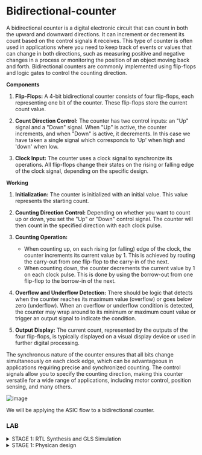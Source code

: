 # Bidirectional-counter
 
A bidirectional counter is a digital electronic circuit that can count in both the upward and downward directions. It can increment or decrement its count based on the control signals it receives. This type of counter is often used in applications where you need to keep track of events or values that can change in both directions, such as measuring positive and negative changes in a process or monitoring the position of an object moving back and forth. Bidirectional counters are commonly implemented using flip-flops and logic gates to control the counting direction.

**Components**

1. **Flip-Flops:** A 4-bit bidirectional counter consists of four flip-flops, each representing one bit of the counter. These flip-flops store the current count value.

2. **Count Direction Control:** The counter has two control inputs: an "Up" signal and a "Down" signal. When "Up" is active, the counter increments, and when "Down" is active, it decrements. In this case we have taken a single signal which corresponds to 'Up' when high and 'down' when low.

3. **Clock Input:** The counter uses a clock signal to synchronize its operations. All flip-flops change their states on the rising or falling edge of the clock signal, depending on the specific design.

**Working**

1. **Initialization:** The counter is initialized with an initial value. This value represents the starting count.

2. **Counting Direction Control:** Depending on whether you want to count up or down, you set the "Up" or "Down" control signal. The counter will then count in the specified direction with each clock pulse.

3. **Counting Operation:**
   - When counting up, on each rising (or falling) edge of the clock, the counter increments its current value by 1. This is achieved by routing the carry-out from one flip-flop to the carry-in of the next.
   - When counting down, the counter decrements the current value by 1 on each clock pulse. This is done by using the borrow-out from one flip-flop to the borrow-in of the next.

4. **Overflow and Underflow Detection:** There should be logic that detects when the counter reaches its maximum value (overflow) or goes below zero (underflow). When an overflow or underflow condition is detected, the counter may wrap around to its minimum or maximum count value or trigger an output signal to indicate the condition.

5. **Output Display:** The current count, represented by the outputs of the four flip-flops, is typically displayed on a visual display device or used in further digital processing.

The synchronous nature of the counter ensures that all bits change simultaneously on each clock edge, which can be advantageous in applications requiring precise and synchronized counting. The control signals allow you to specify the counting direction, making this counter versatile for a wide range of applications, including motor control, position sensing, and many others.

![image](https://github.com/ananya343B/Bidirectional-counter/assets/142582353/924ff128-f69b-47ae-9b5d-50e0f9008ccc)


We will be applying the ASIC flow to a bidirectional counter.

### LAB
<details>  
<summary>  
STAGE 1: RTL Synthesis and GLS Simulation
</summary>
<br>

**Installation steps**

```git clone https://github.com/YosysHQ/yosys.git```

```cd yosys```

```sudo apt install make```

```sudo apt-get update```

```sudo apt-get install build-essential clang bison flex libreadline-dev gawk tcl-dev libffi-dev git graphviz xdot pkg-config python3 libboost-system-dev libboost-python-dev libboost-filesystem-dev zlib1g-dev```

```make config-gcc```

```make```

```sudo make install```

```sudo apt install gtkwave```

```sudo apt install iverilog```

##### Adding design file and testbench

```mkdir vsd```

```cd vsd```

```git clone https://github.com/kunalg123/sky130RTLDesignAndSynthesisWorkshop.git```

Open the folder ```sky130RTLDesignAndSynthesisWorkshop``` in ```vsd``` directory

Open the folder ```verilog_files```. This folder contains all the design files.

![one](https://github.com/ananya343B/Bidirectional-counter/assets/142582353/0cdd5f66-b811-48bf-9d98-cc83515341f2)

We will be adding our design file ```pes_bc.v``` and testbench file ```pes_bc_tb.v``` in this folder.

![two](https://github.com/ananya343B/Bidirectional-counter/assets/142582353/7f99b3ee-638e-47aa-8625-aea8c8f3305b)


##### iVerilog and GTKwave

Load the source code and testbench to iverilog simulator

```iverilog pes_bc.v pes_bc_tb.v```

Output file ```a.out``` is created

```./a.out```

![three](https://github.com/ananya343B/Bidirectional-counter/assets/142582353/bae86d62-49d6-4a46-aad8-9ee8334b7372)


Load the vcd file to gtkwave simulator

```gtkwave pes_bc_tb.vcd```

Gtkwave results:

![four](https://github.com/ananya343B/Bidirectional-counter/assets/142582353/03d0c02d-eb45-4655-9a5b-2407239c1410)

Zoomed in:

![zoomed_gtk](https://github.com/ananya343B/Bidirectional-counter/assets/142582353/c13314ca-5788-43dc-83d0-90a0b1328a29)

##### Yosys

Invoke yosys

![yosys_invoke](https://github.com/ananya343B/Bidirectional-counter/assets/142582353/300b3431-baea-4507-b140-21f0052a5edc)

Read the library

```read_liberty -lib ../lib/sky130_fd_sc_hd__tt_025C_1v80.lib```

Read thedesign

```read_verilog pes_bc.v```

Synthesise the module

```synth -top pes_bc```

![five](https://github.com/ananya343B/Bidirectional-counter/assets/142582353/a363c269-6dfd-4974-979e-aef6515916a4)


![six](https://github.com/ananya343B/Bidirectional-counter/assets/142582353/06cd7b54-e3f4-4dec-a968-6f2344ef3fe7)

Generating netlist:

```abc -liberty ../lib/sky130_fd_sc_hd__tt_025C_1v80.lib```

![seven](https://github.com/ananya343B/Bidirectional-counter/assets/142582353/6099f543-2e08-4a37-a4a7-c553d1454272)

```show```

![eight](https://github.com/ananya343B/Bidirectional-counter/assets/142582353/ef24066a-442a-454c-963c-a1814ee196f5)

To write the netlist:

```write_verilog pes_bc_netlist.v```

```!gvim pes_bc_netlist.v```

![ten](https://github.com/ananya343B/Bidirectional-counter/assets/142582353/eb1a639c-d8b2-4fed-880b-4482156b6789)

![nine](https://github.com/ananya343B/Bidirectional-counter/assets/142582353/89b90038-3f9f-4c08-9199-8f3e0c4464a7)

**Gate Level Simulation**

```iverlog ../my_lib/verilog_model/primitives.v .//my_lib/verilog_model/sky130_fd_sc_hd.v pes_bc_netlist.v pes_bc_tb.v```

```./a.out```

```gtkwave pes_bc_out.vcd```

![ten](https://github.com/ananya343B/Bidirectional-counter/assets/142582353/8c2cb3d6-0931-41ed-be9b-4a3352e92cba)

![wave2](https://github.com/ananya343B/Bidirectional-counter/assets/142582353/ff2dc4e0-a0ea-41c7-a7be-609c780c06f9)

It can be observed that the waveform output of the functional simulation and the GLS are same. We can conclude that the netlist generated is correct.

</details>

<details>  
<summary>  
STAGE 1: Physican design
</summary>
<br>

##### Main stages in the physical design flow

1. Synthesis

2. Floorplanning

3. Powerplanning

4. Placement

5. Clock Tree Synthesis

6.Routing

7. Signoff

##### Installation of tools:

**Openlane and Docker**

Follow the steps in the below link to install [Docker](https://docs.docker.com/engine/install/ubuntu/)

To install [Openlane2](https://openlane.readthedocs.io/en/latest/getting_started/installation/installation_ubuntu.html)

**MAgic**

Follow the below steps to install **magic**

```
git clone https://github.com/RTimothyEdwards/magic  
$ sudo apt-get install m4  
$ sudo apt-get install tcl-dev  
$ sudo apt-get install tk-dev  
$ sudo apt-get install blt  
$ sudo apt-get install freeglut3  
$ sudo apt-get install libglut3  
$ sudo apt-get install libglu1-mesa-dev  
$ sudo apt-get install libgl1-mesa-dev  
$ sudo apt-get install csh  
$ ./configure  
$ make  
$ make install
```

#### Setup

In the Openlane designs directory, create a design directory ```pes_bc``` which has the following components:

'start 1'

The ```config.json``` file is as follows:

'config_json'

We add the design file ```pes_bc.v``` in the ```src``` directory

'verilog_in_src'

#### Invoking Openlane

In the Openlane directory,

``` make mount```

```./flow.tcl -interactive```

This opens the Openlane shell in interactive mode



